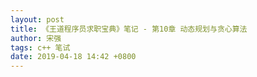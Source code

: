 ```yaml
---
layout: post
title: 《王道程序员求职宝典》笔记 - 第10章 动态规划与贪心算法
author: 宋强
tags: c++ 笔试
date: 2019-04-18 14:42 +0800
---
```



